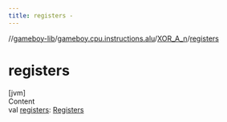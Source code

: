 ```yaml
---
title: registers -
---
```

//[gameboy-lib](../../index.md)/[gameboy.cpu.instructions.alu](../index.md)/[XOR_A_n](index.md)/[registers](registers.md)



# registers  
[jvm]  
Content  
val [registers](registers.md): [Registers](../../gameboy.cpu/-registers/index.md)  



